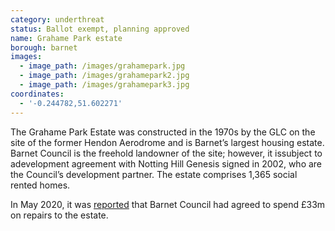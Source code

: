 ```yaml
---
category: underthreat
status: Ballot exempt, planning approved 
name: Grahame Park estate
borough: barnet
images:
  - image_path: /images/grahamepark.jpg
  - image_path: /images/grahamepark2.jpg
  - image_path: /images/grahamepark3.jpg
coordinates:
  - '-0.244782,51.602271'
---
```

The Grahame Park Estate was constructed in the 1970s by the GLC on the site of the former Hendon Aerodrome and is Barnet’s largest housing estate. Barnet Council is the freehold landowner of the site; however, it issubject to adevelopment agreement with Notting Hill Genesis signed in 2002, who are the Council’s development partner. The estate comprises 1,365 social rented homes.

In May 2020, it was [reported](https://www.insidehousing.co.uk/news/news/sadiq-khan-approves-housing-associations-2000-home-estate-regeneration-plan-66346) that Barnet Council had agreed to spend £33m on repairs to the estate.
